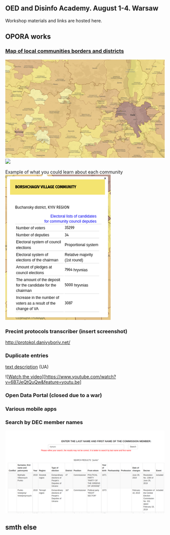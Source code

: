 ## OED and Disinfo Academy. August 1-4. Warsaw

Workshop materials and links are hosted here.

## OPORA works

### [Map of local communities borders and districts](https://www.oporaua.org/longrid/map_2020.html)

![](/img/map2020.png) ![](https://ruzzia.info/img_github_pages/communitymap.gif)

Example of what you could learn about each community ![](/img/borshch.png)

### Precint protocols transcriber (insert screenshot)

<http://protokol.danivyboriv.net/>

### Duplicate entries

[text description](https://danivyboriv.net/archives/779) (UA)

![[Watch the video](/img/duplentriesscreenshot.png)][https://www.youtube.com/watch?v=6B7JeQtQuQw&feature=youtu.be]

### Open Data Portal (closed due to a war)

### Various mobile apps

### Search by DEC member names

![](/img/tvkoporauaorg.png)

## smth else

